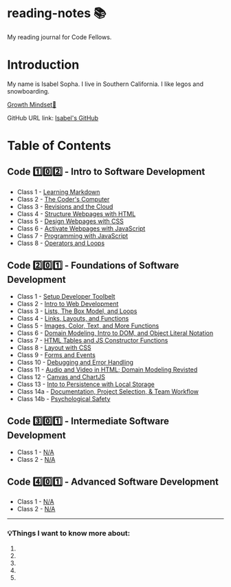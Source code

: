 # reading-notes 📚

My reading journal for Code Fellows.

# Introduction

My name is Isabel Sopha. I live in Southern California. I like legos and snowboarding.

[Growth Mindset🧠](./code-102/growth-mindset.md)

GitHub URL link: [Isabel's GitHub](https://github.com/i-sopha)

# Table of Contents

## Code 1️⃣0️⃣2️⃣ - Intro to Software Development

- Class 1 - [Learning Markdown](./code-102/01-learning-markdown.md)
- Class 2 - [The Coder's Computer](./code-102/02-the-coders-computer.md)
- Class 3 - [Revisions and the Cloud](./code-102/03-revisions-and-the-cloud.md)
- Class 4 - [Structure Webpages with HTML](./code-102/04-structure-web-pages-with-html.md)
- Class 5 - [Design Webpages with CSS](./code-102/05-design-webpages-with-css.md)
- Class 6 - [Activate Webpages with JavaScript](./code-102/06-activate-webpages-with-javascript.md)
- Class 7 - [Programming with JavaScript](./code-102/07-programming-wih-javascript.md)
- Class 8 - [Operators and Loops](./code-102/08-operators-and-loops.md)

## Code 2️⃣0️⃣1️⃣ - Foundations of Software Development

- Class 1 - [Setup Developer Toolbelt](./code-201/class-01.md)
- Class 2 - [Intro to Web Development](./code-201/class-02.md)
- Class 3 - [Lists, The Box Model, and Loops](./code-201/class-03.md)
- Class 4 - [Links, Layouts, and Functions](./code-201/class-04.md)
- Class 5 - [Images, Color, Text, and More Functions](./code-201/class-05.md)
- Class 6 - [Domain Modeling, Intro to DOM, and Object Literal Notation](./code-201/class-06.md)
- Class 7 - [HTML Tables and JS Constructor Functions](./code-201/class-07.md)
- Class 8 - [Layout with CSS](./code-201/class-08.md)
- Class 9 - [Forms and Events](./code-201/class-09.md)
- Class 10 - [Debugging and Error Handling](./code-201/class-10.md)
- Class 11 - [Audio and Video in HTML; Domain Modeling Revisted](./code-201/class-11.md)
- Class 12 - [Canvas and ChartJS](./code-201/class-12.md)
- Class 13 - [Into to Persistence with Local Storage](./code-201/class-13.md)
- Class 14a - [Documentation, Project Selection, & Team Workflow](./code-201/class-14a.md)
- Class 14b - [Psychological Safety](./code-201/class-14b.md)

## Code 3️⃣0️⃣1️⃣ - Intermediate Software Development

- Class 1 - [N/A](./code-301/01-.md)
- Class 2 - [N/A](./code-301/02-.md)

## Code 4️⃣0️⃣1️⃣ - Advanced Software Development

- Class 1 - [N/A](./code-401/01-.md)
- Class 2 - [N/A](./code-401/02-.md)

----
### 💡Things I want to know more about:

1.

1.

1.

1.

1.